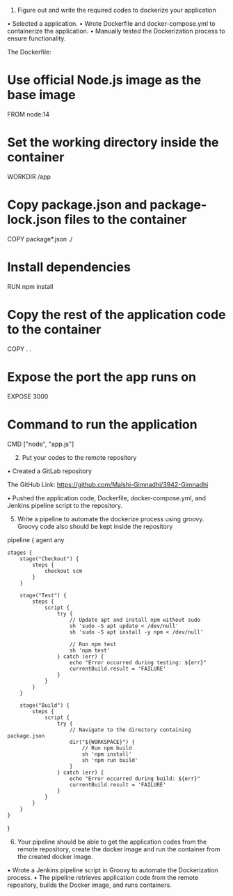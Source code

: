 1.	Figure out and write the required codes to dockerize your application

•	Selected a application.
•	Wrote Dockerfile and docker-compose.yml to containerize the application.
•	Manually tested the Dockerization process to ensure functionality.


The Dockerfile:

# Use official Node.js image as the base image
FROM node:14

# Set the working directory inside the container
WORKDIR /app

# Copy package.json and package-lock.json files to the container
COPY package*.json ./

# Install dependencies
RUN npm install

# Copy the rest of the application code to the container
COPY . .

# Expose the port the app runs on
EXPOSE 3000

# Command to run the application
CMD ["node", "app.js"]


  
2.	Put your codes to the remote repository

•	Created a GitLab repository 

The GitHub Link: https://github.com/Malshi-Gimnadhi/3942-Gimnadhi

•	Pushed the application code, Dockerfile, docker-compose.yml, and Jenkins pipeline script to the repository.


5.	Write a pipeline to automate the dockerize process using groovy. Groovy code also should be kept inside the repository


pipeline {
    agent any

    stages {
        stage("Checkout") {
            steps {
                checkout scm
            }
        }

        stage("Test") {
            steps {
                script {
                    try {
                        // Update apt and install npm without sudo
                        sh 'sudo -S apt update < /dev/null'
                        sh 'sudo -S apt install -y npm < /dev/null'
                       
                        // Run npm test
                        sh 'npm test'
                    } catch (err) {
                        echo "Error occurred during testing: ${err}"
                        currentBuild.result = 'FAILURE'
                    }
                }
            }
        }

        stage("Build") {
            steps {
                script {
                    try {
                        // Navigate to the directory containing package.json
                        dir("${WORKSPACE}") {
                            // Run npm build
                            sh 'npm install'
                            sh 'npm run build'
                        }
                    } catch (err) {
                        echo "Error occurred during build: ${err}"
                        currentBuild.result = 'FAILURE'
                    }
                }
            }
        }
    }
}

6.	Your pipeline should be able to get the application codes from the remote repository,
create the docker image and run the container from the created docker image.

•	Wrote a Jenkins pipeline script in Groovy to automate the Dockerization process.
•	The pipeline retrieves application code from the remote repository, builds the Docker image, and runs containers.

 

 

 

 


 

